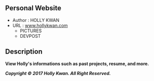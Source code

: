 ## Personal Website ##
* Author : HOLLY KWAN
* URL : www.hollykwan.com
   * PICTURES
   * DEVPOST                 
                  
## Description ##
__View Holly's informations such as past projects, resume, and more.__

___Copyright © 2017 Holly Kwan. All Right Reserved.___
